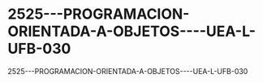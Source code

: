 # 2525---PROGRAMACION-ORIENTADA-A-OBJETOS----UEA-L-UFB-030
2525---PROGRAMACION-ORIENTADA-A-OBJETOS----UEA-L-UFB-030
